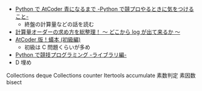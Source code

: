 - [Python で AtCoder 青になるまで -Python で競プロやるときに気をつけること-](https://qiita.com/Kentaro_okumura/items/a6917572756a2e3c0da9)
  - 終盤の計算量などの話を読む
- [計算量オーダーの求め方を総整理！ 〜 どこから log が出て来るか 〜](https://qiita.com/drken/items/872ebc3a2b5caaa4a0d0)
- [AtCoder 版！蟻本 (初級編)](https://qiita.com/drken/items/e77685614f3c6bf86f44)
  - 初級は C 問題くらいが多め
- [Python で競技プログラミング -ライブラリ編-](https://qiita.com/Kentaro_okumura/items/5b95b767a2e691cd5482#2-collections)
- D 埋め

Collections deque
Collections counter
Itertools accumulate
素数判定
素因数
bisect
